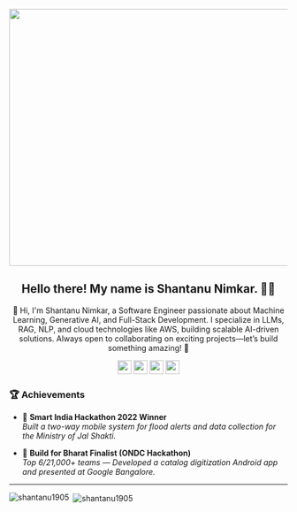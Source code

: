 <p align="center">
<img width="1656" height="465" alt="Shantanu" src="https://github.com/user-attachments/assets/28cd1880-426e-44a5-bbcc-b7f31eec4d71" />

</p>
<h2 align="center">Hello there! My name is Shantanu Nimkar. 👋😁</h2>
<p align="center">👋 Hi, I'm Shantanu Nimkar, a Software Engineer passionate about Machine Learning, Generative AI, and Full-Stack Development. I specialize in LLMs, RAG, NLP, and cloud technologies like AWS, building scalable AI-driven solutions. Always open to collaborating on exciting projects—let’s build something amazing! 🚀
</p>

<p align="center">
  <a href="https://github.com/shantanu1905"><img src="https://img.shields.io/badge/github-%23181717.svg?&style=for-the-badge&logo=github&logoColor=white" height=25></a> 
  <a href="https://www.linkedin.com/in/shantanu-nimkar-4a50961a6/"><img src="https://img.shields.io/badge/linkedin-%230077B5.svg?&style=for-the-badge&logo=linkedin&logoColor=white" height=25></a> 
  <a href="https://shantanu1905.github.io/Portfolio/"><img src="https://img.shields.io/badge/portfolio-%23000000.svg?&style=for-the-badge&logo=google-chrome&logoColor=white" height=25></a>
 <a href="https://snimkar1905.medium.com/"><img src="https://img.shields.io/badge/medium-%2312100E.svg?&style=for-the-badge&logo=medium&logoColor=white" height=25></a>
</p>

### 🏆 Achievements

- 🥇 **Smart India Hackathon 2022 Winner**  
  *Built a two-way mobile system for flood alerts and data collection for the Ministry of Jal Shakti.*

- 🥈 **Build for Bharat Finalist (ONDC Hackathon)**  
  *Top 6/21,000+ teams — Developed a catalog digitization Android app and presented at Google Bangalore.*

---




<p><img align="left" src="https://github-readme-stats.vercel.app/api/top-langs?username=shantanu1905&show_icons=true&locale=en&layout=compact" alt="shantanu1905" /></p>

<p>&nbsp;<img align="center" src="https://github-readme-stats.vercel.app/api?username=shantanu1905&show_icons=true&locale=en" alt="shantanu1905" /></p>
